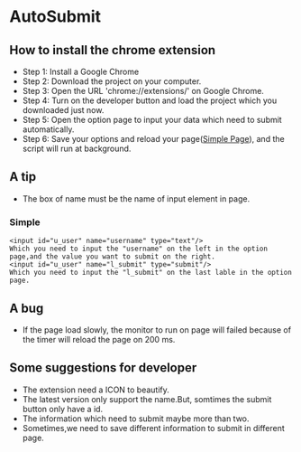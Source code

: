 # AutoSubmit
## How to install the chrome extension
- Step 1:
Install a Google Chrome
- Step 2:
Download the project on your computer.
- Step 3:
Open the URL 'chrome://extensions/' on Google Chrome.
- Step 4:
Turn on the developer button and load the project which you downloaded just now.
- Step 5:
Open the option page to input your data which need to submit automatically.
- Step 6:
Save your options and reload your page([Simple Page](https://github.com/login)), and the script will run at background.

## A tip
- The box of name must be the name of input element in page.
### Simple
```
<input id="u_user" name="username" type="text"/>
Which you need to input the "username" on the left in the option page,and the value you want to submit on the right.
<input id="u_user" name="l_submit" type="submit"/>
Which you need to input the "l_submit" on the last lable in the option page.
```

## A bug
- If the page load slowly, the monitor to run on page will failed because of the timer will reload the page on 200 ms.

## Some suggestions for developer
- The extension need a ICON to beautify.
- The latest version only support the name.But, somtimes the submit button only have a id.
- The information which need to submit maybe more than two.
- Sometimes,we need to save different information to submit in different page.
